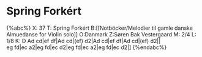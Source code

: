 # Spring Forkért

{%abc%}
X: 37
T: Spring Forkért
B:[[Notböcker/Melodier til gamle danske Almuedanse for Violin solo]]
O:Danmark
Z:Søren Bak Vestergaard
M: 2/4
L: 1/8
K: D
Ad cd|ef df|Ad cd|(ef) d2|Ad cd|ef df|Ad cd|(ef) d2||\
eg fd|ec a2|eg fd|ec d2|eg fd|ec a2|eg fd|ec d2|]
{%endabc%}
